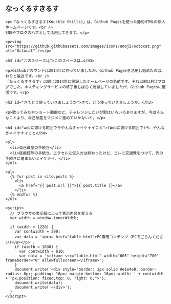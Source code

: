   <section>
    <h2 id="なっくるすきるす">なっくるすきるす</h2>

    <p>「なっくるすきるす(Knuckle Skills)」は、Github Pagesを使った静的HTMLの個人ホームページです。<br />
    SNSやブログのハブとして活用してきます。</p>

    <p><img src="https://github.githubassets.com/images/icons/emoji/octocat.png" alt="Octocat" /></p>

    <h3 id="このスペースは">このスペースは…</h3>

    <p>Githubアカウントは2014年に作っていましたが、Github Pagesを活用し始めたのは、わりと最近です。<br />
    「なっくるすきるす」は同じ2014年に開設したホームページの名前です。それ以前はFC2ブログでした。ホスティングサービスの終了後しばらく消滅していましたが、Github Pagesに復活です。</p>

    <h3 id="さてどう使っていきましょうか">さて、どう使っていきましょうか。</h3>

    <p>歌ってみたやショート動画など、チャレンジしたい分野はいろいろありますが、今はそんなことより、自己破産をマジメに進めていかないと。</p>

    <h4 id="webに書ける範囲で今やんなきゃイケナイこと">(Webに書ける範囲で)今、やんなきゃイケナイこと</h4>

    <ol>
      <li>自己破産の手続き</li>
      <li>医療控除の手続き。エクセルに仮入力は終わったけど、コレに交通費をつけて、先の手続きに進まないとイケナイ。</li>
    </ol>

    <ul>
      {% for post in site.posts %}
        <li>
          <a href="{{ post.url }}">{{ post.title }}</a>
        </li>
      {% endfor %}
    </ul>

    <script>
      // ブラウザの表示幅によって表示内容を変える
      var width = window.innerWidth;

      if (width > 1220) {
        var contwidth = 200;
        var data = '<p><a href="table.html">PC専用コンテンツ（PCでごらんください)</a></p>';
        if (width > 1630) {
          var contwidth = 610;
          var data = '<iframe src="table.html" width="605" height="780" frameborder="0" allowfullscreen></iframe>';
        }
        document.write('<div style="border: 1px solid #e1e4e8; border-radius: 6px; padding: 16px; margin-bottom: 16px; width: ' + contwidth + 'px;position: fixed;top: 0; right: 0;">');
        document.write(data);
        document.write('</div>');
      }
    </script>
  
  
  </section>
